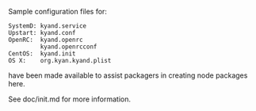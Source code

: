Sample configuration files for:
```
SystemD: kyand.service
Upstart: kyand.conf
OpenRC:  kyand.openrc
         kyand.openrcconf
CentOS:  kyand.init
OS X:    org.kyan.kyand.plist
```
have been made available to assist packagers in creating node packages here.

See doc/init.md for more information.
